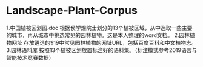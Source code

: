 # Landscape-Plant-Corpus
1.中国植被区划图.doc
  根据侯学煜院士划分的13个植被区域，从中选取一些主要的城市，再从城市中挑选常见的园林植物。这是本人整理的word文档。
2.园林植物网址
  存放遴选的919中常见园林植物的网址URL，包括百度百科和中文植物志。
3.园林语料库
  按照13个植被区划放置标注好的语料集。（标注模式参考2019语言与智能技术竞赛数据）
